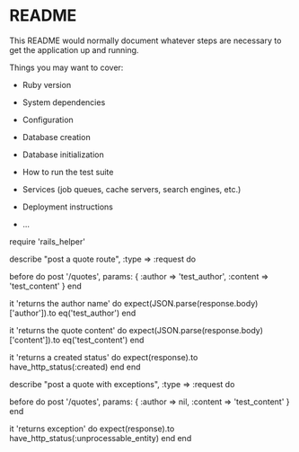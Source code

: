 # README

This README would normally document whatever steps are necessary to get the
application up and running.

Things you may want to cover:

* Ruby version

* System dependencies

* Configuration

* Database creation

* Database initialization

* How to run the test suite

* Services (job queues, cache servers, search engines, etc.)

* Deployment instructions

* ...



require 'rails_helper'

describe "post a quote route", :type => :request do

  before do
    post '/quotes', params: { :author => 'test_author', :content => 'test_content' }
  end

  it 'returns the author name' do
    expect(JSON.parse(response.body)['author']).to eq('test_author')
  end

  it 'returns the quote content' do
    expect(JSON.parse(response.body)['content']).to eq('test_content')
  end

  it 'returns a created status' do
    expect(response).to have_http_status(:created)
  end
end

describe "post a quote with exceptions", :type => :request do

  before do
    post '/quotes', params: { :author => nil, :content => 'test_content' }
  end

  it 'returns exception' do
    expect(response).to have_http_status(:unprocessable_entity)
  end
end

